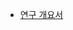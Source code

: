- [연구 개요서](https://docs.google.com/document/d/1LOSQt1DLxhVtk0vL4mMlEnytTgJCCMLlE1sX0EpzEU0/edit?tab=t.0)
